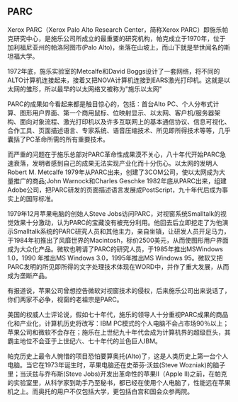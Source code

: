 
## PARC

Xerox PARC（Xerox Palo Alto Research Center，简称Xerox PARC）即施乐帕克研究中心，是施乐公司所成立的最重要的研究机构，帕克成立于1970年，位于加利福尼亚州的帕洛阿图市(Palo Alto)，坐落在山坡上，而山下就是举世闻名的斯坦福大学。

1972年底，施乐实验室的Metcalfe和David Boggs设计了一套网络，将不同的ALTO计算机连接起来，接着又把NOVA计算机连接到EARS激光打印机。这就是以太网的雏形，所以最早的以太网络又被称为"施乐以太网"

PARC的成果如今看起来都是触目惊心的，包括：首台Alto PC、个人分布式计算、图形用户界面、第一个商用鼠标、位映射显示、以太网、客户机/服务器架构、面向对象流程、激光打印机以及许多互联网上的基本通信协议、信息可视化、合作工具、页面描述语言、专家系统、语音压缩技术、所见即所得技术等等，几乎囊括了PC革命所需的所有重要技术。

而严重的问题在于施乐总部对PARC革命性成果漠不关心，八十年代开始PARC急速衰落，发明者感到自己的成果无法实现产业化而十分伤心。以太网的发明人Robert M. Metcalfe 1979年从PARC出来，创建了3COM公司，使以太网成为大量推广的商品;John Warnock和Charles Geschke 1982年底从PARC出来，组建Adobe公司，把PARC研发的页面描述语言发展成PostScript，九十年代后成为事实上的国际标准。

1979年12月苹果电脑的创始人Steve Jobs访问PARC，对视窗系统Smalltalk的视觉效果十分激动，认为PARC的宝藏没有被充分利用。他回去后立即挖走了为他演示Smalltalk系统的PARC研究人员和其他主力，亲自坐镇，让研发人员开足马力，于1984年初推出了风靡世界的Macintosh，标价2500美元，从而使图形用户界面成为大众化产品。微软也聘请了PARC的研究人员，于1985年推出MSWindows 1.0，1990 年推出MS Windows 3.0，1995年推出MS Windows 95。微软又把PARC发明的所见即所得的文字处理技术体现在WORD中，并作了重大发展，从而成为垄断产品。

有报道说，苹果公司曾想控告微软对视窗技术的侵权，后来施乐公司出来说话了，你们两家不必争，视窗的老祖宗是PARC。 

美国的权威人士评论说，假如七十年代，施乐的领导人十分重视PARC成果的商品化和产业化，计算机历史将改写：IBM PC模式的个人电脑不会占市场90％以上；苹果公司和微软不会存在；施乐在上世纪九十年代会成为计算机界的超级巨头，其霸主地位不会亚于上世纪六、七十年代的兰色巨人IBM。


帕克历史上最令人惋惜的项目恐怕要算奥托(Alto)了，这是人类历史上第一台个人电脑。当它在1973年诞生时，苹果电脑还在史蒂芬·沃兹(Steve Wozniak)的脑子里；当沃兹与乔布斯(Steve Jobs)开发出革命性的苹果Ⅱ（Apple Ⅱ)之前，在帕克的实验室里，从科学家到助手乃至秘书，都已经在使用个人电脑了，性能远在苹果机之上。而奥托的用户不仅包括大学，更包括白宫和国会众参两院。

